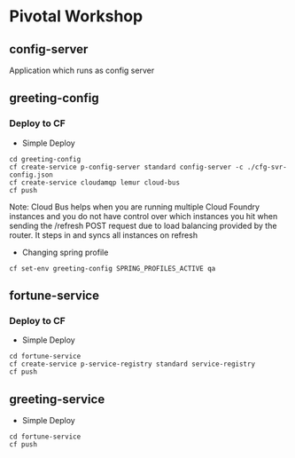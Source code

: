 # Pivotal Workshop

## config-server

Application which runs as config server

## greeting-config

### Deploy to CF

* Simple Deploy

```
cd greeting-config
cf create-service p-config-server standard config-server -c ./cfg-svr-config.json
cf create-service cloudamqp lemur cloud-bus
cf push
```

Note: Cloud Bus helps when you are running multiple Cloud Foundry instances and you do not have control over which instances you hit when sending the /refresh POST request due to load balancing provided by the router. It steps in and syncs all instances on refresh


* Changing spring profile

```
cf set-env greeting-config SPRING_PROFILES_ACTIVE qa
```

## fortune-service

### Deploy to CF

* Simple Deploy

```
cd fortune-service
cf create-service p-service-registry standard service-registry
cf push
```

## greeting-service

* Simple Deploy

```
cd fortune-service
cf push
```